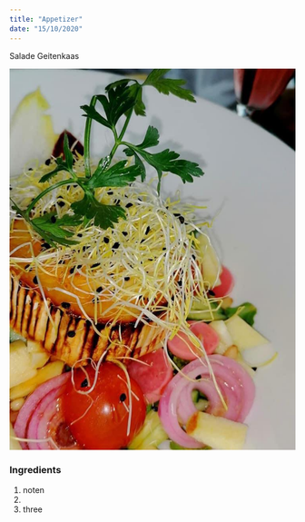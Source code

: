 ```yaml
---
title: "Appetizer"
date: "15/10/2020"
---
```


Salade Geitenkaas

![Salade](./salade.jpg)

### Ingredients

1. noten
2. 
3. three